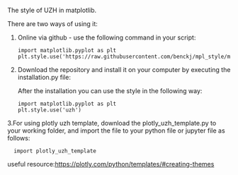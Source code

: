 The style of UZH in matplotlib.

There are two ways of using it:
1. Online via github - use the following command in your script:
   ```
   import matplotlib.pyplot as plt 
   plt.style.use('https://raw.githubusercontent.com/benckj/mpl_style/main/uzh.mplstyle')
   ```
  
2. Download the repository and install it on your computer by executing the installation.py file:
   
   After the installation you can use the style in the following way:
   ```
   import matplotlib.pyplot as plt 
   plt.style.use('uzh')
   ```
3.For using plotly uzh template, download the plotly_uzh_template.py to your working folder, and import the file to your python file or jupyter file as follows:
 ```
   import plotly_uzh_template
   ```
useful resource:https://plotly.com/python/templates/#creating-themes
